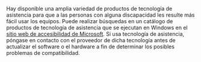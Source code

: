 Hay disponible una amplia variedad de productos de tecnología de asistencia para que a las personas con alguna discapacidad les resulte más fácil usar los equipos. Puede realizar búsquedas en un catálogo de productos de tecnología de asistencia que se ejecutan en Windows en el [sitio web de accesibilidad de Microsoft](http://go.microsoft.com/fwlink/?LinkId=8431). Si usa tecnología de asistencia, póngase en contacto con el proveedor de dicha tecnología antes de actualizar el software o el hardware a fin de determinar los posibles problemas de compatibilidad.

<!--HONumber=May16_HO1-->


